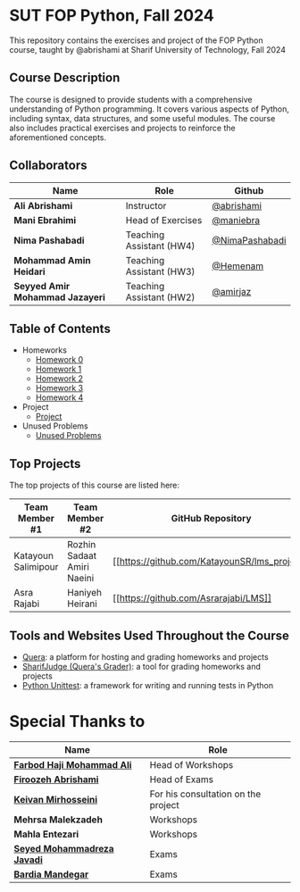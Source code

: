 # SUT FOP Python, Fall 2024

This repository contains the exercises and project of the FOP Python course, taught by @abrishami at Sharif University of Technology, Fall 2024

## Course Description

The course is designed to provide students with a comprehensive understanding of Python programming. It covers various aspects of Python, including syntax, data structures, and some useful modules. The course also includes practical exercises and projects to reinforce the aforementioned concepts.

## Collaborators

| Name | Role | Github |
| --- | --- | --- |
| **Ali Abrishami** | Instructor | [@abrishami](https://github.com/abrishami) |
| **Mani Ebrahimi** | Head of Exercises | [@maniebra](https://github.com/maniebra) |
| **Nima Pashabadi** | Teaching Assistant (HW4) | [@NimaPashabadi](https://github.com/NimaPashabadi) |
| **Mohammad Amin Heidari** | Teaching Assistant (HW3) | [@Hemenam](https://github.com/Hemenam) |
| **Seyyed Amir Mohammad Jazayeri** | Teaching Assistant (HW2) | [@amirjaz](https://github.com/amirjaz) |

## Table of Contents

- Homeworks
    - [Homework 0](./HW0)
    - [Homework 1](./HW1)
    - [Homework 2](./HW2)
    - [Homework 3](./HW3)
    - [Homework 4](./HW4)
- Project
    - [Project](./Project)
- Unused Problems
    - [Unused Problems](./HW-Unused)

## Top Projects

The top projects of this course are listed here:

| Team Member #1 | Team Member #2 | GitHub Repository |
| -------------- | -------------- | ----------------- |
| Katayoun Salimipour | Rozhin Sadaat Amiri Naeini | [[https://github.com/KatayounSR/lms_project]] |
| Asra Rajabi | Haniyeh Heirani | [[https://github.com/Asrarajabi/LMS]] |


## Tools and Websites Used Throughout the Course

- [Quera](https://quera.org): a platform for hosting and grading homeworks and projects
- [SharifJudge (Quera's Grader)](https://github.com/mjnaderi/Sharif-Judge): a tool for grading homeworks and projects
- [Python Unittest](https://docs.python.org/3/library/unittest.html): a framework for writing and running tests in Python


# Special Thanks to


| Name | Role |
| --- | --- |
| [**Farbod Haji Mohammad Ali**](https://github.com/farbodhma) | Head of Workshops |
| [**Firoozeh Abrishami**](https://github.com/frzabrisham) | Head of Exams |
| [**Keivan Mirhosseini**](https://github.com/Keivan-Mi) | For his consultation on the project |
| **Mehrsa Malekzadeh** | Workshops |
| **Mahla Entezari** | Workshops |
| [**Seyed Mohammadreza Javadi**](https://github.com/JavadiSM) | Exams |
| [**Bardia Mandegar**](https://github.com/Bardia-Mandegar) | Exams |
